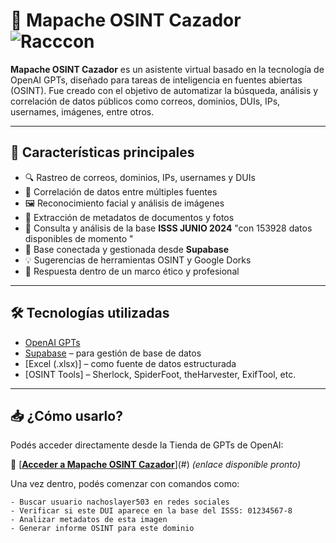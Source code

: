 
# 🦝 Mapache OSINT Cazador ![Racccon](https://github.com/user-attachments/assets/3e0274bc-7aef-4819-9160-45ffc7ebff46)


**Mapache OSINT Cazador** es un asistente virtual basado en la tecnología de OpenAI GPTs, diseñado para tareas de inteligencia en fuentes abiertas (OSINT). Fue creado con el objetivo de automatizar la búsqueda, análisis y correlación de datos públicos como correos, dominios, DUIs, IPs, usernames, imágenes, entre otros.

---



## 🚀 Características principales

- 🔍 Rastreo de correos, dominios, IPs, usernames y DUIs
- 🧠 Correlación de datos entre múltiples fuentes
- 🖼 Reconocimiento facial y análisis de imágenes
- 📁 Extracción de metadatos de documentos y fotos
- 📄 Consulta y análisis de la base **ISSS JUNIO 2024** "con 153928 datos disponibles de momento " 
- 💾 Base conectada y gestionada desde **Supabase**
- 💡 Sugerencias de herramientas OSINT y Google Dorks
- 🔐 Respuesta dentro de un marco ético y profesional

---

## 🛠️ Tecnologías utilizadas

- [OpenAI GPTs](https://platform.openai.com/)
- [Supabase](https://supabase.com/) – para gestión de base de datos
- [Excel (.xlsx)] – como fuente de datos estructurada
- [OSINT Tools] – Sherlock, SpiderFoot, theHarvester, ExifTool, etc.

---

## 📥 ¿Cómo usarlo?

Podés acceder directamente desde la Tienda de GPTs de OpenAI:

🔗 [**[Acceder a Mapache OSINT Cazador](https://chatgpt.com/g/g-67f58d05b96c8191a8c4c3ffde03df2b-raccoon-osint-hunter)**](#) *(enlace disponible pronto)*

Una vez dentro, podés comenzar con comandos como:

```plaintext
- Buscar usuario nachoslayer503 en redes sociales
- Verificar si este DUI aparece en la base del ISSS: 01234567-8
- Analizar metadatos de esta imagen
- Generar informe OSINT para este dominio
